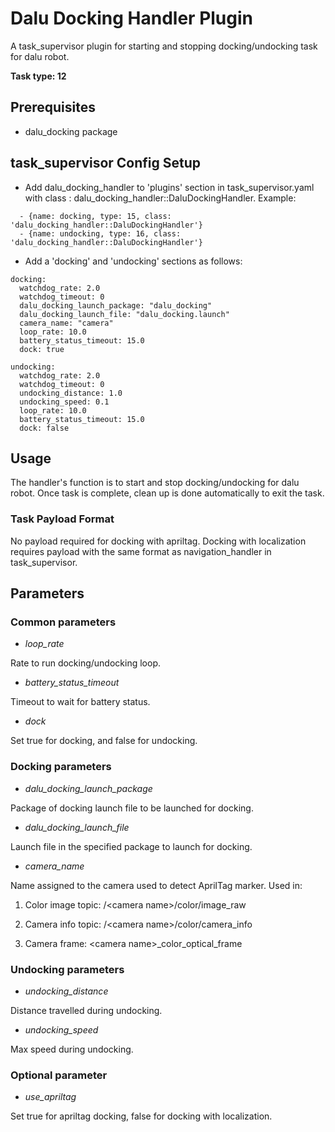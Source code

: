 # Dalu Docking Handler Plugin

A task\_supervisor plugin for starting and stopping docking/undocking task for dalu robot.

**Task type: 12**

## Prerequisites

* dalu_docking package

## task\_supervisor Config Setup

* Add dalu\_docking\_handler to 'plugins' section in task\_supervisor.yaml with class : dalu\_docking\_handler::DaluDockingHandler. Example:

```
  - {name: docking, type: 15, class: 'dalu_docking_handler::DaluDockingHandler'}
  - {name: undocking, type: 16, class: 'dalu_docking_handler::DaluDockingHandler'}
```

* Add a 'docking' and 'undocking' sections as follows:

```
docking:
  watchdog_rate: 2.0
  watchdog_timeout: 0
  dalu_docking_launch_package: "dalu_docking"
  dalu_docking_launch_file: "dalu_docking.launch"
  camera_name: "camera"
  loop_rate: 10.0
  battery_status_timeout: 15.0
  dock: true

undocking:
  watchdog_rate: 2.0
  watchdog_timeout: 0
  undocking_distance: 1.0
  undocking_speed: 0.1
  loop_rate: 10.0
  battery_status_timeout: 15.0
  dock: false
```

## Usage

The handler's function is to start and stop docking/undocking for dalu robot. Once task is complete, clean up is done automatically to exit the task.

### Task Payload Format

No payload required for docking with apriltag. Docking with localization requires payload with the same format as navigation_handler in task_supervisor.

## Parameters

### Common parameters

* *loop_rate*

Rate to run docking/undocking loop.

* *battery_status_timeout*

Timeout to wait for battery status.

* *dock*

Set true for docking, and false for undocking.

### Docking parameters

* *dalu_docking_launch_package*

Package of docking launch file to be launched for docking.

* *dalu_docking_launch_file*

Launch file in the specified package to launch for docking.

* *camera_name*

Name assigned to the camera used to detect AprilTag marker. Used in:

1. Color image topic: /\<camera name\>/color/image_raw

2. Camera info topic: /\<camera name\>/color/camera_info

3. Camera frame: \<camera name\>_color_optical_frame

### Undocking parameters

* *undocking_distance*

Distance travelled during undocking.

* *undocking_speed*

Max speed during undocking.

### Optional parameter

* *use_apriltag*

Set true for apriltag docking, false for docking with localization.